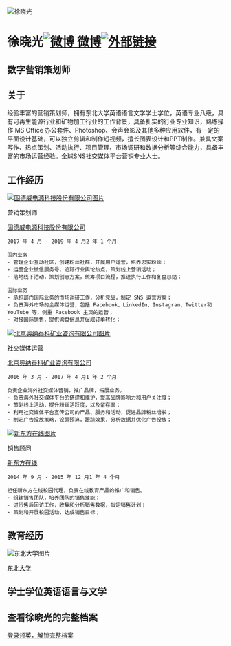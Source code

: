 ![徐晓光](https://media.licdn.cn/dms/image/C5103AQEJtDp5DH7kHg/profile-displayphoto-shrink_200_200/0/1532424704991?e=1639612800&v=beta&t=Gv_IwIaGaUiE502zdneda6jQkbIZ37Bk6AnofIesDzs) 

徐晓光[![微博](https://static.licdn.cn/sc/h/9o8qqup6da04vhqijz8ft1j5g)  微博![外部链接](https://static.licdn.cn/sc/h/8w0vew433o9nluoruq9k5eqy)](https://www.linkedin.com/redir/redirect?url=https%3A%2F%2Fweibo%2Ecom%2FBrightonXu&urlhash=GOEq&trk=public_profile_topcard-website)
=
数字营销策划师
-

关于
-
经验丰富的营销策划师，拥有东北大学英语语言文学学士学位，英语专业八级，具有可再生能源行业和矿物加工行业的工作背景，具备扎实的行业专业知识，熟练操作 MS Office 办公套件、Photoshop、会声会影及其他多种应用软件，有一定的平面设计基础，可以独立剪辑和制作短视频，擅长图表设计和PPT制作。兼具文案写作、热点策划、活动执行、项目管理、市场调研和数据分析等综合能力，具备丰富的市场运营经验。全球SNS社交媒体平台营销专业人士。

工作经历
-

[![固德威电源科技股份有限公司图片](https://media.licdn.cn/dms/image/C560BAQHmRI0mYcmESw/company-logo_100_100/0/1625100617868?e=1642636800&v=beta&t=M_H3rCsiXHrWkDv7L3b-S_pg1Un6FMIoYl9uC1pO32w)](https://www.linkedin.com/company/goodwesolarengine?trk=public_profile_experience-item_profile-section-card_image-click) 
    
 营销策划师
    
[固德威电源科技股份有限公司](https://www.linkedin.com/company/goodwesolarengine?trk=public_profile_experience-item_profile-section-card_subtitle-click)
    
    2017 年 4 月 - 2019 年 4 月2 年 1 个月
    
    国内业务  
    ➢ 管理企业互动社区，创建粉丝社群，开展用户运营，培养忠实粉丝；  
    ➢ 运营企业微信服务号，追踪行业舆论热点，策划线上营销活动；  
    ➢ 落地线下活动，策划创意方案，统筹项目流程，推进执行工作和复盘总结；  
      
    国际业务  
    ➢ 承担部门国际业务的市场调研工作，分析竞品，制定 SNS 运营方案；  
    ➢ 负责海外市场的全媒体运营，包括 Facebook、LinkedIn、Instagram、Twitter和 YouTube 等，侧重 Facebook 主页的运营；  
    ➢ 对接国际销售，提供询盘信息并促成订单转化；
    
[![北京奥纳泰科矿业咨询有限公司图片](https://media.licdn.cn/dms/image/C4E0BAQFx9CzFy_TMhw/company-logo_100_100/0/1519893422691?e=1642636800&v=beta&t=FEWCQJ30quNVdaxMazxmEtHOxIxPEBBYkzfS_X-mGEg)](https://www.linkedin.com/company/%E7%83%9F%E5%8F%B0%E9%91%AB%E6%B5%B7%E7%9F%BF%E5%B1%B1%E6%9C%BA%E6%A2%B0%E6%9C%89%E9%99%90%E5%85%AC%E5%8F%B8?trk=public_profile_experience-item_profile-section-card_image-click)

社交媒体运营
    
[北京奥纳泰科矿业咨询有限公司](https://www.linkedin.com/company/%E7%83%9F%E5%8F%B0%E9%91%AB%E6%B5%B7%E7%9F%BF%E5%B1%B1%E6%9C%BA%E6%A2%B0%E6%9C%89%E9%99%90%E5%85%AC%E5%8F%B8?trk=public_profile_experience-item_profile-section-card_subtitle-click)
    
    2016 年 3 月 - 2017 年 4 月1 年 2 个月
    
    负责企业海外社交媒体营销，推广品牌，拓展业务。  
    ➢ 负责海外社交媒体平台的搭建和维护，提高品牌影响力和用户关注度；  
    ➢ 策划线上活动，提升粉丝活跃度，以及留存率；  
    ➢ 利用社交媒体平台宣传公司的产品、服务和活动，促进品牌粉丝增长；  
    ➢ 制定广告投放策略，设置预算，跟踪效果，分析数据并优化广告投放；

[![新东方在线图片](https://media.licdn.cn/dms/image/C4E0BAQG7ayI8vmrdug/company-logo_100_100/0/1519900045403?e=1642636800&v=beta&t=Jh9IwqZez-s0QoKMT3kH8KFKxgQcn0usPvK-Nniax1E)](https://www.linkedin.com/company/new-oriental-education-&-technology-group-china?trk=public_profile_experience-item_profile-section-card_image-click) 
    
销售顾问
    
[新东方在线](https://www.linkedin.com/company/new-oriental-education-&-technology-group-china?trk=public_profile_experience-item_profile-section-card_subtitle-click)
    
    2014 年 9 月 - 2015 年 12 月1 年 4 个月
    
    担任新东方在线校园代理，负责在线教育产品的推广和销售。  
    ➢ 组建销售团队，培养团队的销售技能；  
    ➢ 进行售后回访工作，收集和分析销售数据，拟定销售计划；  
    ➢ 策划和开展校园活动，达成销售目标；
    

教育经历
----
![东北大学图片](https://media.licdn.cn/dms/image/C4D0BAQFG7DzwmqSknA/company-logo_100_100/0/1519881162293?e=1642636800&v=beta&t=tTyUwFYFuH_StJDpR-YJSTXchZSb8XujJ8PrzuHZXlE)

[东北大学](https://www.linkedin.com/school/%E4%B8%9C%E5%8C%97%E5%A4%A7%E5%AD%A6/?trk=public_profile_school_profile-section-card_full-click) 
    
学士学位英语语言与文学
 -
 查看徐晓光的完整档案
----------
[登录领英，解锁完整档案](https://www.linkedin.com/signup/public-profile-join?vieweeVanityName=brightonxu&trk=public_profile_bottom-cta-banner)
